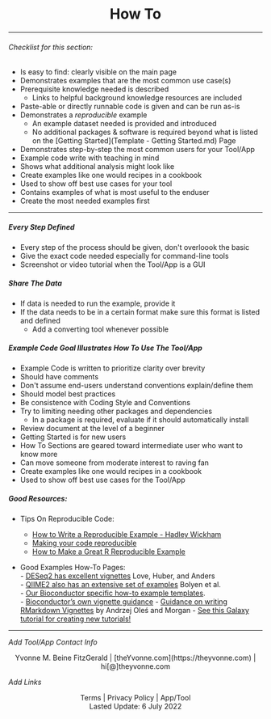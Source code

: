 <h1 align="center">How To</h1>


---

###### _Checklist for this section:_

- Is easy to find: clearly visible on the main page
- Demonstrates examples that are the most common use case(s)
- Prerequisite knowledge needed is described
  - Links to helpful background knowledge resources are included
- Paste-able or directly runnable code is given and can be run as-is
- Demonstrates a _reproducible_ example
  - An example dataset needed is provided and introduced
  - No additional packages & software is required beyond what is listed on the [Getting Started](Template - Getting Started.md) Page
- Demonstrates step-by-step the most common users for your Tool/App
- Example code write with teaching in mind
- Shows what additional analysis might look like
- Create examples like one would recipes in a cookbook
- Used to show off best use cases for your tool
- Contains examples of what is most useful to the enduser
- Create the most needed examples first



---

##### Every Step Defined
- Every step of the process should be given, don't overloook the basic
- Give the exact code needed especially for command-line tools
- Screenshot or video tutorial when the Tool/App is a GUI

##### Share The Data
- If data is needed to run the example, provide it
- If the data needs to be in a certain format make sure this format is listed and defined 
   - Add a converting tool whenever possible

##### Example Code Goal Illustrates How To Use The Tool/App

- Example Code is written to prioritize clarity over brevity
- Should have comments
- Don't assume end-users understand conventions explain/define them
- Should model best practices
- Be consistence with Coding Style and Conventions
- Try to limiting needing other packages and dependencies
	- In a package is required, evaluate if it should automatically install
- Review document at the level of a beginner
- Getting Started is for new users
- How To Sections are geared toward intermediate user who want to know more
- Can move someone from moderate interest to raving fan
- Create examples like one would recipes in a cookbook
- Used to show off best use cases for the Tool/App


##### Good Resources:
  - Tips On Reproducible Code:  
    - [How to Write a Reproducible Example - Hadley Wickham](https://gist.github.com/hadley/270442#how-to-write-a-reproducible-example)  
    - [Making your code reproducible](https://methodsblog.com/2017/12/06/making-your-code-reproducible/)  
    - [How to Make a Great R Reproducible Example](https://stackoverflow.com/questions/5963269/how-to-make-a-great-r-reproducible-example)  


   - Good Examples How-To Pages:   
    - [DESeq2 has excellent vignettes](http://www.bioconductor.org/packages/release/bioc/vignettes/DESeq2/inst/doc/DESeq2.html) Love, Huber, and Anders  
    - [QIIME2 also has an extensive set of examples](https://docs.qiime2.org/2021.2/tutorials/pd-mice/) Bolyen et al.  
    - [Our Bioconductor specific how-to example templates](https://jhudatascience.org/template-documentation/bioconductor_guides/bioconductor_vignette_template.Rmd).  
    - [Bioconductor’s own vignette guidance](https://www.bioconductor.org/developers/package-guidelines/#Vignettes)
    - [Guidance on writing RMarkdown Vignettes](https://bioconductor.org/packages/devel/bioc/vignettes/BiocStyle/inst/doc/AuthoringRmdVignettes.html) by Andrzej Oleś and Morgan 
    - [See this Galaxy tutorial for creating new tutorials!](https://training.galaxyproject.org/training-material/topics/contributing/tutorials/create-new-tutorial/tutorial.html)


---
_Add Tool/App Contact Info_
<center>Yvonne M. Beine FitzGerald | [theYvonne.com](https://theyvonne.com) | hi[@]theyvonne.com </center>  

_Add Links_

<center>Terms | Privacy Policy | App/Tool </center>

<center>Lasted Update: 6 July 2022 </center>

